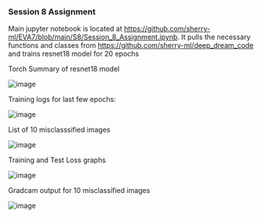 ### Session 8 Assignment

Main jupyter notebook is located at https://github.com/sherry-ml/EVA7/blob/main/S8/Session_8_Assignment.ipynb. It pulls the necessary functions and classes from https://github.com/sherry-ml/deep_dream_code and trains resnet18 model for 20 epochs

Torch Summary of resnet18 model

![image](https://user-images.githubusercontent.com/67177106/142902070-b31f06f0-ab25-41cc-b522-d7a47eb4d2e9.png)

Training logs for last few epochs:

![image](https://user-images.githubusercontent.com/67177106/142902411-f9430c10-52b8-461d-a64e-f18735a438d8.png)

List of 10 misclasssified images

![image](https://user-images.githubusercontent.com/67177106/142902528-428e4e7a-3fe7-4868-aaeb-99629b4dc393.png)

Training and Test Loss graphs

![image](https://user-images.githubusercontent.com/67177106/142902605-73fb3ffb-c02c-4757-8361-1ab179cb7840.png)


Gradcam output for 10 misclassified images

![image](https://user-images.githubusercontent.com/67177106/142902816-ac5551dc-f70f-4621-94a7-cf7d807bf187.png)

